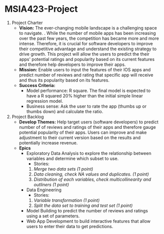 # MSIA423-Project

 1. Project Charter
	 - **Vision:** The ever-changing mobile landscape is a challenging space to navigate. . While the number of mobile apps has been increasing over the past few years, the competition has became more and more intense. Therefore, it is crucial for software developers to improve their competitive advantage and understand the existing strategy to drive growth. This project will allow the users to predict the their apps' potential ratings and popularity based on its current features and therefore help developers to improve their apps.
	 - **Mission:** Enable users to input the features of their IOS apps and predict number of reviews and rating that specific app will receive and thus its popularity based on its features. 
	 - **Success Criteria:** 
		 - Model performance: R square. The final model is expected to have a R squared 20% higher than the initial simple linear regression model.
		 - Business sense: Ask the user to rate the app (thumbs up or thumbs down) and calculate the ratio. 
 2. Project Backlog
	 - **Develop Themes:** Help target users (software developers) to predict number of of reviews and ratings of their apps and therefore gauge potential popularity of their apps. Users can improve and make adjustment to their current version based on the results and potentially increase revenue. 
	 - **Epics**
		 - Exploratory Data Analysis to explore the relationship between variables and determine which subset to use.
			 - Stories:
			1. *Merge two data sets (1 point)*
			2. *Data cleaning, check NA values and duplicates. (1 point)*
			3. *Distribution of each variables, check multicollinearity and outliners (1 point)*  
		 - Data Engineering 
			 - Stories:
			 1. *Variable transformation (1 point)*
			 2. *Split the data set to training and test set (1 point)*
		 - Model Building to predict the number of reviews and ratings using a set of parameters. 
		 - Web App Development to build interactive features that allow users to enter their data to get predictions. 
	

<!--stackedit_data:
eyJoaXN0b3J5IjpbLTIwMTcxMDU3NzksLTE2NTQ0MzM3NDEsLT
gxOTg2MDE0Nyw0NDgzOTM3NTgsMTk1OTU0NjQ5OSwxNjg0NzY3
MDEyLDE5OTQxMjAwMCw5NzgwOTY0ODJdfQ==
-->